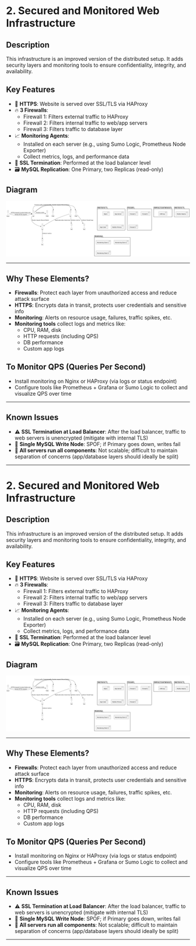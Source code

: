 # 2. Secured and Monitored Web Infrastructure

## Description

This infrastructure is an improved version of the distributed setup. It adds security layers and monitoring tools to ensure confidentiality, integrity, and availability.

## Key Features

- 🔐 **HTTPS**: Website is served over SSL/TLS via HAProxy
- 🔥 **3 Firewalls**:
  - Firewall 1: Filters external traffic to HAProxy
  - Firewall 2: Filters internal traffic to web/app servers
  - Firewall 3: Filters traffic to database layer
- 📈 **Monitoring Agents**:
  - Installed on each server (e.g., using Sumo Logic, Prometheus Node Exporter)
  - Collect metrics, logs, and performance data
- 🧠 **SSL Termination**: Performed at the load balancer level
- 🗃️ **MySQL Replication**: One Primary, two Replicas (read-only)

## Diagram

![Secured and Monitored Infrastructure](./2-secured_and_monitored_web_infrastructure.png)

---

## Why These Elements?

- **Firewalls**: Protect each layer from unauthorized access and reduce attack surface
- **HTTPS**: Encrypts data in transit, protects user credentials and sensitive info
- **Monitoring**: Alerts on resource usage, failures, traffic spikes, etc.
- **Monitoring tools** collect logs and metrics like:
  - CPU, RAM, disk
  - HTTP requests (including QPS)
  - DB performance
  - Custom app logs

## To Monitor QPS (Queries Per Second)

- Install monitoring on Nginx or HAProxy (via logs or status endpoint)
- Configure tools like Prometheus + Grafana or Sumo Logic to collect and visualize QPS over time

---

## Known Issues

- ⚠️ **SSL Termination at Load Balancer**: After the load balancer, traffic to web servers is unencrypted (mitigate with internal TLS)
- 🧨 **Single MySQL Write Node**: SPOF; if Primary goes down, writes fail
- 🧱 **All servers run all components**: Not scalable; difficult to maintain separation of concerns (app/database layers should ideally be split)

---
# 2. Secured and Monitored Web Infrastructure

## Description

This infrastructure is an improved version of the distributed setup. It adds security layers and monitoring tools to ensure confidentiality, integrity, and availability.

## Key Features

- 🔐 **HTTPS**: Website is served over SSL/TLS via HAProxy
- 🔥 **3 Firewalls**:
  - Firewall 1: Filters external traffic to HAProxy
  - Firewall 2: Filters internal traffic to web/app servers
  - Firewall 3: Filters traffic to database layer
- 📈 **Monitoring Agents**:
  - Installed on each server (e.g., using Sumo Logic, Prometheus Node Exporter)
  - Collect metrics, logs, and performance data
- 🧠 **SSL Termination**: Performed at the load balancer level
- 🗃️ **MySQL Replication**: One Primary, two Replicas (read-only)

## Diagram

![Secured and Monitored Infrastructure](./2-secured_and_monitored_web_infrastructure.png)

---

## Why These Elements?

- **Firewalls**: Protect each layer from unauthorized access and reduce attack surface
- **HTTPS**: Encrypts data in transit, protects user credentials and sensitive info
- **Monitoring**: Alerts on resource usage, failures, traffic spikes, etc.
- **Monitoring tools** collect logs and metrics like:
  - CPU, RAM, disk
  - HTTP requests (including QPS)
  - DB performance
  - Custom app logs

## To Monitor QPS (Queries Per Second)

- Install monitoring on Nginx or HAProxy (via logs or status endpoint)
- Configure tools like Prometheus + Grafana or Sumo Logic to collect and visualize QPS over time

---

## Known Issues

- ⚠️ **SSL Termination at Load Balancer**: After the load balancer, traffic to web servers is unencrypted (mitigate with internal TLS)
- 🧨 **Single MySQL Write Node**: SPOF; if Primary goes down, writes fail
- 🧱 **All servers run all components**: Not scalable; difficult to maintain separation of concerns (app/database layers should ideally be split)

---